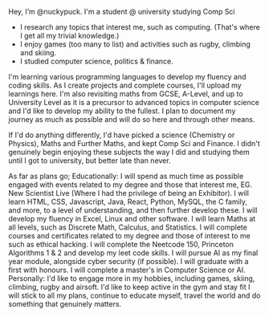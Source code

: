 Hey, I’m @nuckypuck. I'm a student @ university studying Comp Sci 

   -  I research any topics that interest me, such as computing. (That's where I get all my trivial knowledge.) 
   -  I enjoy games (too many to list) and activities such as rugby, climbing and skiing.
   -  I studied computer science, politics & finance. 

I'm learning various programming languages to develop my fluency and coding skills. As I create projects and complete courses, I'll upload my learnings here. 
I'm also revisiting maths from GCSE, A-Level, and up to University Level as it is a precursor to advanced topics in computer science and I'd like to develop my ability to the fullest.
I plan to document my journey as much as possible and will do so here and through other means.

If I'd do anything differently, I'd have picked a science (Chemistry or Physics), Maths and Further Maths, and kept Comp Sci and Finance.
I didn't genuinely begin enjoying these subjects the way I did and studying them until I got to university, but better late than never. 

As far as plans go;
Educationally:
I will spend as much time as possible engaged with events related to my degree and those that interest me, EG. New Scientist Live (Where I had the privilege of being an Exhibitor).
I will learn HTML, CSS, Javascript, Java, React, Python, MySQL, the C family, and more, to a level of understanding, and then further develop these.
I will develop my fluency in Excel, Linux and other software.
I will learn Maths at all levels, such as Discrete Math, Calculus, and Statistics.
I will complete courses and certificates related to my degree and those of interest to me such as ethical hacking.
I will complete the Neetcode 150, Princeton Algorithms 1 & 2 and develop my leet code skills.
I will pursue AI as my final year module, alongside cyber security (if possible).
I will graduate with a first with honours.
I will complete a master's in Computer Science or AI. 
Personally:
I'd like to engage more in my hobbies, including games, skiing, climbing, rugby and airsoft.
I'd like to keep active in the gym and stay fit
I will stick to all my plans, continue to educate myself, travel the world and do something that genuinely matters.




